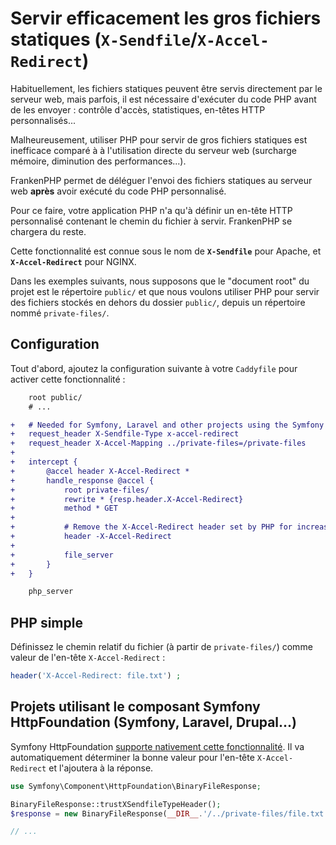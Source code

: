 # Servir efficacement les gros fichiers statiques (`X-Sendfile`/`X-Accel-Redirect`)

Habituellement, les fichiers statiques peuvent être servis directement par le serveur web,
mais parfois, il est nécessaire d'exécuter du code PHP avant de les envoyer :
contrôle d'accès, statistiques, en-têtes HTTP personnalisés...

Malheureusement, utiliser PHP pour servir de gros fichiers statiques est inefficace comparé à
à l'utilisation directe du serveur web (surcharge mémoire, diminution des performances...).

FrankenPHP permet de déléguer l'envoi des fichiers statiques au serveur web
**après** avoir exécuté du code PHP personnalisé.

Pour ce faire, votre application PHP n'a qu'à définir un en-tête HTTP personnalisé
contenant le chemin du fichier à servir. FrankenPHP se chargera du reste.

Cette fonctionnalité est connue sous le nom de **`X-Sendfile`** pour Apache, et **`X-Accel-Redirect`** pour NGINX.

Dans les exemples suivants, nous supposons que le "document root" du projet est le répertoire `public/`
et que nous voulons utiliser PHP pour servir des fichiers stockés en dehors du dossier `public/`,
depuis un répertoire nommé `private-files/`.

## Configuration

Tout d'abord, ajoutez la configuration suivante à votre `Caddyfile` pour activer cette fonctionnalité :

```patch
	root public/
	# ...

+	# Needed for Symfony, Laravel and other projects using the Symfony HttpFoundation component
+	request_header X-Sendfile-Type x-accel-redirect
+	request_header X-Accel-Mapping ../private-files=/private-files
+
+	intercept {
+		@accel header X-Accel-Redirect *
+		handle_response @accel {
+			root private-files/
+			rewrite * {resp.header.X-Accel-Redirect}
+			method * GET
+
+			# Remove the X-Accel-Redirect header set by PHP for increased security
+			header -X-Accel-Redirect
+
+			file_server
+		}
+	}

	php_server
```

## PHP simple

Définissez le chemin relatif du fichier (à partir de `private-files/`) comme valeur de l'en-tête `X-Accel-Redirect` :

```php
header('X-Accel-Redirect: file.txt') ;
```

## Projets utilisant le composant Symfony HttpFoundation (Symfony, Laravel, Drupal...)

Symfony HttpFoundation [supporte nativement cette fonctionnalité](https://symfony.com/doc/current/components/http_foundation.html#serving-files).
Il va automatiquement déterminer la bonne valeur pour l'en-tête `X-Accel-Redirect` et l'ajoutera à la réponse.

```php
use Symfony\Component\HttpFoundation\BinaryFileResponse;

BinaryFileResponse::trustXSendfileTypeHeader();
$response = new BinaryFileResponse(__DIR__.'/../private-files/file.txt');

// ...
```
